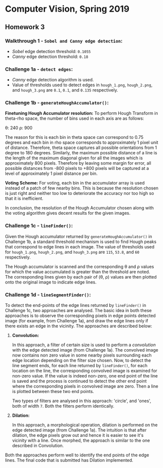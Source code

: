 # Computer Vision, Spring 2019
## Homework 3
### Walkthrough 1 - `Sobel and Canny edge detection`:
* _Sobel_ edge detection threshold: `0.1055`
* _Canny_ edge detection threshold: `0.18`

### Challenge 1a - `detect edges`:
- _Canny_ edge detection algorithm is used. 
- Value of thresholds used to detect edges in `hough_1.png`, `hough_2.png`, and `hough_3.png` are `0.1`, `0.1`, and `0.135` respectively.

### Challenge 1b - `generateHoughAccumulator()`:
**Finetuning Hough Accumulator resolution:** 
To perform Hough Transform in theta-rho space, the number of bins used in each axis are as follows:

&theta;: 240
&rho;: 900

The reason for this is each bin in theta space can correspond to 0.75 degrees and each bin in rho space corresponds to approximately 1 pixel unit of distance. Therefore, theta space captures all possible orientations from 1 degree to 180 degrees. Similarly, the maximum possible distance of a line is the length of the maximum diagonal given for all the images which is approximately 800 pixels. Therefore by leaving some margin for error, all possible distances from -800 pixels to +800 pixels will be captured at a level of approximately 1 pixel distance per bin.

**Voting Scheme:**
For voting, each bin in the accumulator array is used instead of a patch of few nearby bins. This is because the resolution chosen is just right and neither too low to deteriorate the accuracy nor too high so that it is inefficient.

In conclusion, the resolution of the Hough Accumulator chosen along with the voting algorithm gives decent results for the given images.

### Challenge 1c - `lineFinder()`:
Given the Hough accumulator returned by `generateHoughAccumulator()` in Challenge 1b, a standard threshold mechanism is used to find Hough peaks that correspond to edge lines in each image. The value of thresholds used for `hough_1.png`, `hough_2.png`, and `hough_3.png` are `115`, `53.8`, and `60` respectively.

The Hough accumulator is scanned and the corresponding &theta; and &rho; values for which the value accumulated is greater than the threshold are noted. The corresponding lines given by each pair of (&theta;, &rho;) values are then plotted onto the original image to indicate edge lines.

### Challenge 1d - `lineSegmentFinder()`:
To detect the end-points of the edge lines returned by `lineFinder()` in Challenge 1c, two approaches are analysed. The basic idea in both these approaches is to observe the corresponding pixels in edge points detected image (for example, from Challenge 1a), and draw the edge lines only if there exists an edge in the vicinity. The approaches are described below:

1. **Convolution:**
	
	In this approach, a filter of certain size is used to perform a _convolution_ with the edge detected image (from Challenge 1a). The convolved image now contains non zero value in some nearby pixels surrounding each edge location depending on the filter size chosen. Now, to detect the line segment ends, for each line returned by `lineFinder()`, for each location on the line, the corresponding convolved image is examined for non-zero value. If the value is indeed non-zero, one end point of the line is saved and the process is continued to detect the other end point where the corresponding pixels in convolved image are zero. Then a line is plotted between these two end points.

	Two types of filters are analysed in this approach: 'circle', and 'ones', both of width `7`. Both the filters perform identically.
2. **Dilation:**

	In this approach, a morphological operation, dilation is performed on the edge detected image (from Challenge 1a). The intuition is that after dilation, the edge pixels grow out and hence it is easier to see it's vicinity with a line. Once morphed, the approach is similar to the one described in Convolution. 

Both the approaches perform well to identify the end points of the edge lines. The final code that is submitted has Dilation implemented.
